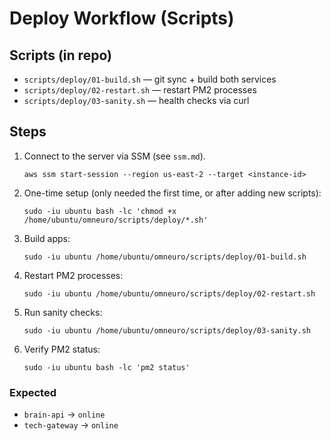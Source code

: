 # Deploy Workflow (Scripts)

## Scripts (in repo)
- `scripts/deploy/01-build.sh` — git sync + build both services
- `scripts/deploy/02-restart.sh` — restart PM2 processes
- `scripts/deploy/03-sanity.sh` — health checks via curl

## Steps
1. Connect to the server via SSM (see `ssm.md`).
   ```
   aws ssm start-session --region us-east-2 --target <instance-id>
   ```

2. One-time setup (only needed the first time, or after adding new scripts):
   ```
   sudo -iu ubuntu bash -lc 'chmod +x /home/ubuntu/omneuro/scripts/deploy/*.sh'
   ```

3. Build apps:
   ```
   sudo -iu ubuntu /home/ubuntu/omneuro/scripts/deploy/01-build.sh
   ```

4. Restart PM2 processes:
   ```
   sudo -iu ubuntu /home/ubuntu/omneuro/scripts/deploy/02-restart.sh
   ```

5. Run sanity checks:
   ```
   sudo -iu ubuntu /home/ubuntu/omneuro/scripts/deploy/03-sanity.sh
   ```

6. Verify PM2 status:
   ```
   sudo -iu ubuntu bash -lc 'pm2 status'
   ```

### Expected
- `brain-api` → `online`
- `tech-gateway` → `online`